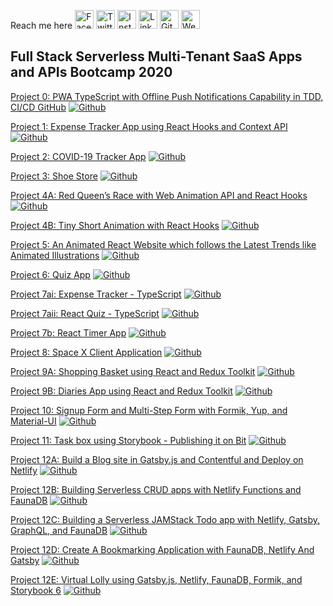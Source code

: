 Reach me here
<a href="https://www.facebook.com/raoakif" target="_blank"><img src="https://raw.githubusercontent.com/arturssmirnovs/arturssmirnovs/master/fb.png" alt="Facebook" width="30"></a>
<a href="https://twitter.com/raoakif" target="_blank"><img src="https://raw.githubusercontent.com/arturssmirnovs/arturssmirnovs/master/tw.png" alt="Twitter" width="30"></a>
<a href="https://www.instagram.com/raoakif/" target="_blank"><img src="https://raw.githubusercontent.com/arturssmirnovs/arturssmirnovs/master/ig.png" alt="Instagram" width="30"></a>
<a href="https://www.linkedin.com/in/raoakif/" target="_blank"><img src="https://raw.githubusercontent.com/arturssmirnovs/arturssmirnovs/master/in.png" alt="LinkedIn" width="30"></a>
<a href="https://github.com/raoakif" target="_blank"><img src="https://raw.githubusercontent.com/arturssmirnovs/arturssmirnovs/master/git.png" alt="GitHub" width="30"></a>
<a href="https://bootcamp2020project0.netlify.app/" target="_blank"><img src="https://raw.githubusercontent.com/arturssmirnovs/arturssmirnovs/master/www.png" alt="Website" width="30"></a>



## Full Stack Serverless Multi-Tenant SaaS Apps and APIs Bootcamp 2020


[Project 0: PWA TypeScript with Offline Push Notifications Capability in TDD, CI/CD GitHub](https://bootcamp2020project0.netlify.app/) [![Github](https://img.shields.io/badge/-Github-000?style=flat&logo=Github&logoColor=white)](https://github.com/RaoAkif/PanacloudBootcamp2020/tree/main)


[Project 1: Expense Tracker App using React Hooks and Context API](http://bootcamping2020project1.surge.sh/) [![Github](https://img.shields.io/badge/-Github-000?style=flat&logo=Github&logoColor=white)](https://github.com/RaoAkif/PanacloudBootcamp2020/tree/001_ExpenseTracker)


[Project 2: COVID-19 Tracker App](http://bootcamping2020project2.surge.sh/) [![Github](https://img.shields.io/badge/-Github-000?style=flat&logo=Github&logoColor=white)](https://github.com/RaoAkif/PanacloudBootcamp2020/tree/002_COVID19Tracker)


[Project 3: Shoe Store](http://bootcamping2020project3.surge.sh/) [![Github](https://img.shields.io/badge/-Github-000?style=flat&logo=Github&logoColor=white)](https://github.com/RaoAkif/PanacloudBootcamp2020/tree/003_ShoeStore)



[Project 4A: Red Queen’s Race with Web Animation API and React Hooks](http://bootcamping2020project4a.surge.sh/) [![Github](https://img.shields.io/badge/-Github-000?style=flat&logo=Github&logoColor=white)](https://github.com/RaoAkif/PanacloudBootcamp2020/tree/004A_RedQueensRace)


[Project 4B: Tiny Short Animation with React Hooks](http://bootcamping2020project4b.surge.sh/) [![Github](https://img.shields.io/badge/-Github-000?style=flat&logo=Github&logoColor=white)](https://github.com/RaoAkif/PanacloudBootcamp2020/tree/004B_TinyShortAnimationWithReactHooks)


[Project 5: An Animated React Website which follows the Latest Trends like Animated Illustrations](http://bootcamping2020project5.surge.sh/) [![Github](https://img.shields.io/badge/-Github-000?style=flat&logo=Github&logoColor=white)](https://github.com/RaoAkif/PanacloudBootcamp2020/tree/005_AnimationReactWebsite)


[Project 6: Quiz App](http://bootcamping2020project6.surge.sh/) [![Github](https://img.shields.io/badge/-Github-000?style=flat&logo=Github&logoColor=white)](https://github.com/RaoAkif/PanacloudBootcamp2020/tree/006_QuizAppInReactTypeScript)


[Project 7ai: Expense Tracker - TypeScript](http://bootcamping2020project7ai.surge.sh/) [![Github](https://img.shields.io/badge/-Github-000?style=flat&logo=Github&logoColor=white)](https://github.com/RaoAkif/PanacloudBootcamp2020/tree/007A_ExpenseTrackerTypeScriptPWA)


[Project 7aii: React Quiz - TypeScript](http://bootcamping2020project7aii.surge.sh/) [![Github](https://img.shields.io/badge/-Github-000?style=flat&logo=Github&logoColor=white)](https://github.com/RaoAkif/PanacloudBootcamp2020/tree/007A_Quiz-AppTypeScriptPWA)

[Project 7b: React Timer App](http://bootcamping2020project7b.surge.sh/) [![Github](https://img.shields.io/badge/-Github-000?style=flat&logo=Github&logoColor=white)](https://github.com/RaoAkif/PanacloudBootcamp2020/tree/007B_ReactTimerAppTypeScriptTDD)

[Project 8: Space X Client Application](http://bootcamping2020project8.surge.sh/) [![Github](https://img.shields.io/badge/-Github-000?style=flat&logo=Github&logoColor=white)](https://github.com/RaoAkif/PanacloudBootcamp2020/tree/008_SpaceXClientApplication_ApplloClient-3%26SpaceX-API)


[Project 9A: Shopping Basket using React and Redux Toolkit](http://bootcamping2020project9a.surge.sh/) [![Github](https://img.shields.io/badge/-Github-000?style=flat&logo=Github&logoColor=white)](https://github.com/RaoAkif/PanacloudBootcamp2020/tree/009A_ShoppingBasketwithReduxToolkit)


[Project 9B: Diaries App using React and Redux Toolkit](http://bootcamping2020project9.surge.sh/) [![Github](https://img.shields.io/badge/-Github-000?style=flat&logo=Github&logoColor=white)](https://github.com/RaoAkif/PanacloudBootcamp2020/tree/009B_DiariesAppUsingReactReduxToolkitTypeScript)

[Project 10: Signup Form and Multi-Step Form with Formik, Yup, and Material-UI](http://bootcamping2020project10.surge.sh/) [![Github](https://img.shields.io/badge/-Github-000?style=flat&logo=Github&logoColor=white)](https://github.com/RaoAkif/PanacloudBootcamp2020/tree/010_MultiStepSignupFormWithFormikYupMaterialUITypeScript)

[Project 11: Task box using Storybook - Publishing it on Bit](http://bootcamping2020project11.surge.sh/) [![Github](https://img.shields.io/badge/-Github-000?style=flat&logo=Github&logoColor=white)](https://github.com/RaoAkif/PanacloudBootcamp2020/tree/011_TaskboxReactComponentTypeScriptStorybookBit)

[Project 12A: Build a Blog site in Gatsby.js and Contentful and Deploy on Netlify](https://bootcamping2020project12a.netlify.app/) [![Github](https://img.shields.io/badge/-Github-000?style=flat&logo=Github&logoColor=white)](https://github.com/RaoAkif/PanacloudBootcamp2020/tree/012A_GatsbyTypeScriptPWAGraphQLContentfulNetlifyBlog)

[Project 12B: Building Serverless CRUD apps with Netlify Functions and FaunaDB](https://bootcamping2020project12b.netlify.app/) [![Github](https://img.shields.io/badge/-Github-000?style=flat&logo=Github&logoColor=white)](https://github.com/RaoAkif/PanacloudBootcamp2020/tree/012B_ServerlessCRUDwithNetlifyFunctions%26FaunaDB)

[Project 12C: Building a Serverless JAMStack Todo app with Netlify, Gatsby, GraphQL, and FaunaDB](https://bootcamping2020project12c.netlify.app/) [![Github](https://img.shields.io/badge/-Github-000?style=flat&logo=Github&logoColor=white)](https://github.com/RaoAkif/PanacloudBootcamp2020/tree/012C_ServerlessJAMStackTodoAppNetlifyGatsbyGraphQLFaunaDB)

[Project 12D: Create A Bookmarking Application with FaunaDB, Netlify And Gatsby](https://bootcamping2020project12d.netlify.app/) [![Github](https://img.shields.io/badge/-Github-000?style=flat&logo=Github&logoColor=white)](https://github.com/RaoAkif/PanacloudBootcamp2020/tree/012D_BookmarkingApplicationWithFaunaDBNetlify)

[Project 12E: Virtual Lolly using Gatsby.js, Netlify, FaunaDB, Formik, and Storybook 6](https://bootcamping2020project12e.netlify.app/) [![Github](https://img.shields.io/badge/-Github-000?style=flat&logo=Github&logoColor=white)](https://github.com/RaoAkif/PanacloudBootcamp2020/tree/012E_Virtual-LollyGatsbyNetlifyFaunaDB)
